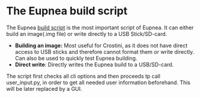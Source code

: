 # The Eupnea build script

The Eupnea [build script](https://github.com/eupnea-linux/eupnea/blob/main/build.py) is the most important script of Eupnea.
It can either build an image(.img file) or write directly to a USB Stick/SD-card.
* **Building an image:** Most useful for Crostini, as it does not have direct access to USB sticks and therefore cannot format them or write directly. Can also be used to quickly test Eupnea building.
* **Direct write**: Directly writes the Eupnea build to a USB/SD-card.

The script first checks all cli options and then proceeds tp call user_input.py, in order to get all needed user information beforehand. This will be later replaced by a GUI.
